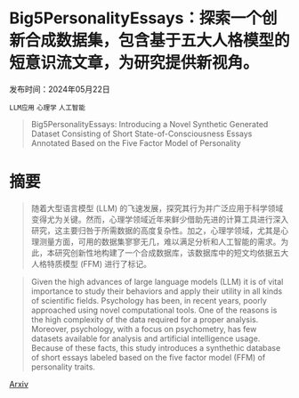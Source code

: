 # Big5PersonalityEssays：探索一个创新合成数据集，包含基于五大人格模型的短意识流文章，为研究提供新视角。

发布时间：2024年05月22日

`LLM应用` `心理学` `人工智能`

> Big5PersonalityEssays: Introducing a Novel Synthetic Generated Dataset Consisting of Short State-of-Consciousness Essays Annotated Based on the Five Factor Model of Personality

# 摘要

> 随着大型语言模型 (LLM) 的飞速发展，探究其行为并广泛应用于科学领域变得尤为关键。然而，心理学领域近年来鲜少借助先进的计算工具进行深入研究，这主要归咎于所需数据的高度复杂性。加之，心理学领域，尤其是心理测量方面，可用的数据集寥寥无几，难以满足分析和人工智能的需求。为此，本研究创新性地构建了一个合成数据库，该数据库中的短文均依据五大人格特质模型 (FFM) 进行了标记。

> Given the high advances of large language models (LLM) it is of vital importance to study their behaviors and apply their utility in all kinds of scientific fields. Psychology has been, in recent years, poorly approached using novel computational tools. One of the reasons is the high complexity of the data required for a proper analysis. Moreover, psychology, with a focus on psychometry, has few datasets available for analysis and artificial intelligence usage. Because of these facts, this study introduces a synthethic database of short essays labeled based on the five factor model (FFM) of personality traits.

[Arxiv](https://arxiv.org/abs/2407.17586)